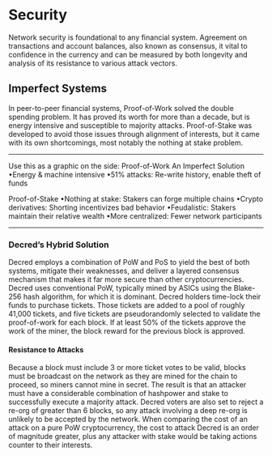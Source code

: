 # Security

Network security is foundational to any financial system. Agreement on transactions and account balances, also known as consensus, it vital to confidence in the currency and can be measured by both longevity and analysis of its resistance to various attack vectors.

## Imperfect Systems

In peer-to-peer financial systems, Proof-of-Work solved the double spending problem. It has proved its worth for more than a decade, but is energy intensive and susceptible to majority attacks. Proof-of-Stake was developed to avoid those issues through alignment of interests, but it came with its own shortcomings, most notably the nothing at stake problem.

***********************************************
Use this as a graphic on the side:
Proof-of-Work
An Imperfect Solution
•Energy & machine intensive
•51% attacks: Re-write history, enable theft of funds

Proof-of-Stake
•Nothing at stake: Stakers can forge multiple chains
•Crypto derivatives: Shorting incentivizes bad behavior
•Feudalistic: Stakers maintain their relative wealth
•More centralized: Fewer network participants
***********************************************

### Decredʼs Hybrid Solution

Decred employs a combination of PoW and PoS to yield the best of both systems,
mitigate their weaknesses, and deliver a layered consensus mechanism that
makes it far more secure than other cryptocurrencies. Decred uses conventional PoW,
typically mined by ASICs using the Blake-256 hash algorithm, for which it is
dominant. Decred holders time-lock their funds to purchase tickets. Those tickets are added to a pool of roughly 41,000 tickets, and five tickets are pseudorandomly selected to validate the proof-of-work for each block. If at least 50% of the tickets approve the work of the miner, the block reward for the previous block is approved.

#### Resistance to Attacks

Because a block must include 3 or more ticket votes to be valid, blocks must be broadcast on the network as they are mined for the chain to proceed, so miners cannot mine in secret. The result is that an attacker must have a considerable combination of hashpower and stake to successfully execute a majority attack. Decred voters are also set to reject a re-org of greater than 6 blocks, so any attack involving a deep re-org is unlikely to be accepted by the network. When comparing the cost of an attack on a pure PoW cryptocurrency, the cost to attack Decred is an order of magnitude greater, plus any attacker with stake would be taking actions counter to their interests.
